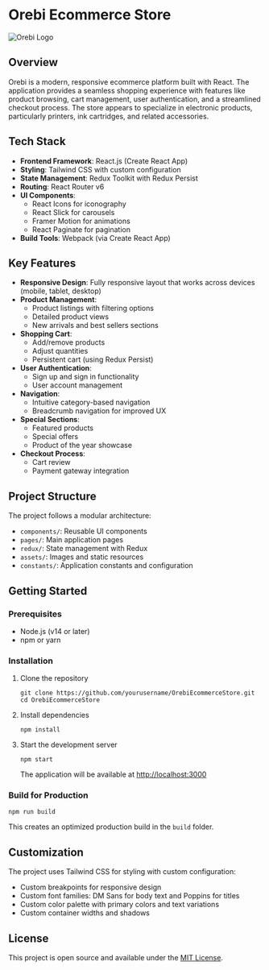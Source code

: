 # Orebi Ecommerce Store

![Orebi Logo](./public/smallLogo.ico)

## Overview

Orebi is a modern, responsive ecommerce platform built with React. The application provides a seamless shopping experience with features like product browsing, cart management, user authentication, and a streamlined checkout process. The store appears to specialize in electronic products, particularly printers, ink cartridges, and related accessories.

## Tech Stack

- **Frontend Framework**: React.js (Create React App)
- **Styling**: Tailwind CSS with custom configuration
- **State Management**: Redux Toolkit with Redux Persist
- **Routing**: React Router v6
- **UI Components**:
  - React Icons for iconography
  - React Slick for carousels
  - Framer Motion for animations
  - React Paginate for pagination
- **Build Tools**: Webpack (via Create React App)

## Key Features

- **Responsive Design**: Fully responsive layout that works across devices (mobile, tablet, desktop)
- **Product Management**:
  - Product listings with filtering options
  - Detailed product views
  - New arrivals and best sellers sections
- **Shopping Cart**:
  - Add/remove products
  - Adjust quantities
  - Persistent cart (using Redux Persist)
- **User Authentication**:
  - Sign up and sign in functionality
  - User account management
- **Navigation**:
  - Intuitive category-based navigation
  - Breadcrumb navigation for improved UX
- **Special Sections**:
  - Featured products
  - Special offers
  - Product of the year showcase
- **Checkout Process**:
  - Cart review
  - Payment gateway integration

## Project Structure

The project follows a modular architecture:

- `components/`: Reusable UI components
- `pages/`: Main application pages
- `redux/`: State management with Redux
- `assets/`: Images and static resources
- `constants/`: Application constants and configuration

## Getting Started

### Prerequisites

- Node.js (v14 or later)
- npm or yarn

### Installation

1. Clone the repository
   ```
   git clone https://github.com/yourusername/OrebiEcommerceStore.git
   cd OrebiEcommerceStore
   ```

2. Install dependencies
   ```
   npm install
   ```

3. Start the development server
   ```
   npm start
   ```
   The application will be available at [http://localhost:3000](http://localhost:3000)

### Build for Production

```
npm run build
```

This creates an optimized production build in the `build` folder.

## Customization

The project uses Tailwind CSS for styling with custom configuration:

- Custom breakpoints for responsive design
- Custom font families: DM Sans for body text and Poppins for titles
- Custom color palette with primary colors and text variations
- Custom container widths and shadows

## License

This project is open source and available under the [MIT License](LICENSE).
